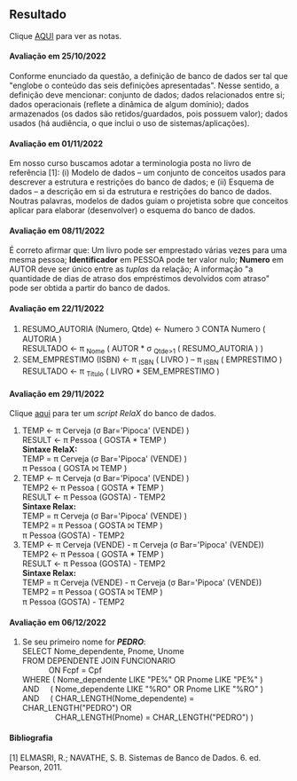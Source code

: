 ## Resultado

Clique [AQUI](../media/bd-2022-2-bec-resumo.pdf) para ver as notas.

#### Avaliação em 25/10/2022
Conforme enunciado da questão, a definição de banco de dados ser tal que "englobe o conteúdo das seis definições apresentadas". Nesse sentido, a definição deve mencionar: conjunto de dados; dados relacionados entre si; dados operacionais (reflete a dinâmica de algum domínio); dados armazenados (os dados são retidos/guardados, pois possuem valor); dados usados (há audiência, o que inclui o uso de sistemas/aplicações).

#### Avaliação em 01/11/2022
Em nosso curso buscamos adotar a terminologia posta no livro de referência [1]: (i) Modelo de dados – um conjunto de conceitos usados para descrever a estrutura e restrições do banco de dados; e (ii) Esquema de dados – a descrição em si da estrutura e restrições do banco de dados. Noutras palavras, modelos de dados guiam o projetista sobre que conceitos aplicar para elaborar (desenvolver) o esquema do banco de dados. 

#### Avaliação em 08/11/2022
É correto afirmar que: Um livro pode ser emprestado várias vezes para uma mesma pessoa; **Identificador** em PESSOA pode ter valor nulo; **Numero** em AUTOR deve ser único entre as _tuplas_ da relação; A informação "a quantidade de dias de atraso dos empréstimos devolvidos com atraso" pode ser obtida a partir do banco de dados.

#### Avaliação em 22/11/2022
1. RESUMO_AUTORIA (Numero, Qtde) ← Numero ℑ CONTA Numero ( AUTORIA )<br>RESULTADO ← π <sub>Nome</sub> ( AUTOR * σ <sub>Qtde>1</sub> ( RESUMO_AUTORIA ) )
1. SEM_EMPRESTIMO (ISBN) ← π <sub>ISBN</sub> ( LIVRO ) – π <sub>ISBN</sub> ( EMPRESTIMO )<br>RESULTADO ← π <sub>Titulo</sub> ( LIVRO * SEM_EMPRESTIMO )

#### Avaliação em 29/11/2022
Clique [aqui](https://github.com/plinioleitao/bd-2022-2-bec/blob/main/data/bar.relax) para ter um _script RelaX_ do banco de dados.
1. TEMP ← π Cerveja (σ Bar='Pipoca' (VENDE) )<br>RESULT ← π Pessoa ( GOSTA * TEMP )<br>**Sintaxe RelaX:**<br>TEMP = π Cerveja (σ Bar='Pipoca' (VENDE) )<br>π Pessoa ( GOSTA ⨝ TEMP )
  1. TEMP ← π Cerveja (σ Bar='Pipoca' (VENDE) )<br>TEMP2 ← π Pessoa ( GOSTA * TEMP )<br>RESULT ← π Pessoa (GOSTA) - TEMP2<br>**Sintaxe Relax:**<br>TEMP = π Cerveja (σ Bar='Pipoca' (VENDE) )<br>TEMP2 = π Pessoa ( GOSTA ⨝ TEMP )<br>π Pessoa (GOSTA) - TEMP2
1. TEMP ← π Cerveja (VENDE) - π Cerveja (σ Bar='Pipoca' (VENDE))<br>TEMP2 ← π Pessoa ( GOSTA * TEMP )<br>RESULT ← π Pessoa (GOSTA) - TEMP2<br>**Sintaxe Relax:**<br>TEMP = π Cerveja (VENDE) - π Cerveja (σ Bar='Pipoca' (VENDE))<br>TEMP2 = π Pessoa ( GOSTA ⨝ TEMP )<br>π Pessoa (GOSTA) - TEMP2

#### Avaliação em 06/12/2022
1. Se seu primeiro nome for **_PEDRO_**:<br>SELECT Nome_dependente, Pnome, Unome<br>FROM DEPENDENTE JOIN FUNCIONARIO<br>&nbsp;&nbsp;&nbsp;&nbsp;&nbsp;&nbsp;&nbsp;&nbsp;&nbsp;&nbsp;&nbsp;&nbsp;ON Fcpf = Cpf<br>WHERE ( Nome_dependente LIKE "PE%" OR Pnome LIKE "PE%" )<br>AND&nbsp;&nbsp;&nbsp;&nbsp;&nbsp;( Nome_dependente LIKE "%RO" OR Pnome LIKE "%RO" )<br>AND&nbsp;&nbsp;&nbsp;&nbsp;&nbsp;( CHAR_LENGTH(Nome_dependente) = CHAR_LENGTH("PEDRO") OR<br>&nbsp;&nbsp;&nbsp;&nbsp;&nbsp;&nbsp;&nbsp;&nbsp;&nbsp;&nbsp;&nbsp;&nbsp;&nbsp;&nbsp;&nbsp;CHAR_LENGTH(Pnome) = CHAR_LENGTH("PEDRO") )

#### Bibliografia
[1] ELMASRI, R.; NAVATHE, S. B. Sistemas de Banco de Dados. 6. ed. Pearson, 2011.
